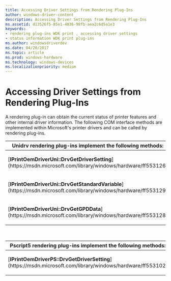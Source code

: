 ```yaml
---
title: Accessing Driver Settings from Rendering Plug-Ins
author: windows-driver-content
description: Accessing Driver Settings from Rendering Plug-Ins
ms.assetid: d13526f5-85e1-4036-98fb-aea2c6d5a1e3
keywords:
- rendering plug-ins WDK print , accessing driver settings
- status information WDK print plug-ins
ms.author: windowsdriverdev
ms.date: 04/20/2017
ms.topic: article
ms.prod: windows-hardware
ms.technology: windows-devices
ms.localizationpriority: medium
---
```


# Accessing Driver Settings from Rendering Plug-Ins





A rendering plug-in can obtain the current status of printer features and other internal driver information. The following COM interface methods are implemented within Microsoft's printer drivers and can be called by rendering plug-ins.

<table>
<colgroup>
<col width="100%" />
</colgroup>
<thead>
<tr class="header">
<th>Unidrv rendering plug-ins implement the following methods:</th>
</tr>
</thead>
<tbody>
<tr class="odd">
<td><p>[<strong>IPrintOemDriverUni::DrvGetDriverSetting</strong>](https://msdn.microsoft.com/library/windows/hardware/ff553126)</p></td>
</tr>
<tr class="even">
<td><p>[<strong>IPrintOemDriverUni::DrvGetStandardVariable</strong>](https://msdn.microsoft.com/library/windows/hardware/ff553129)</p></td>
</tr>
<tr class="odd">
<td><p>[<strong>IPrintOemDriverUni::DrvGetGPDData</strong>](https://msdn.microsoft.com/library/windows/hardware/ff553128)</p></td>
</tr>
</tbody>
</table>

 

<table>
<colgroup>
<col width="100%" />
</colgroup>
<thead>
<tr class="header">
<th>Pscript5 rendering plug-ins implement the following methods:</th>
</tr>
</thead>
<tbody>
<tr class="odd">
<td><p>[<strong>IPrintOemDriverPS::DrvGetDriverSetting</strong>](https://msdn.microsoft.com/library/windows/hardware/ff553102)</p></td>
</tr>
</tbody>
</table>

 

 

 




